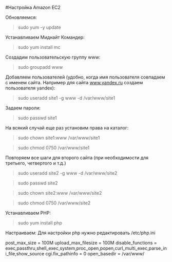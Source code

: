 #Настройка Amazon EC2

Обновляемся:

>   sudo yum -y update

Устанавливаем Миднайт Командер:

>   sudo yum install mc

Создадим пользовательскую группу www:

> sudo groupadd www

Добавляем пользователей (удобно, когда имя пользователя совпадаем с именем сайта. Например для сайта www.yandex.ru создаем пользователя yandex):

> sudo useradd site1 -g www -d /var/www/site1

Задаем пароли:

> sudo passwd site1


На всякий случай еще раз установим права на каталог:

> sudo chown site1:www /var/www/site1

> sudo chmod 0750 /var/www/site1


Повторяем все шаги для второго сайта (при необходимости для третьего, четвертого и т.д.)

> sudo useradd site2 -g www -d /var/www/site2

> sudo passwd site2

> sudo chown site2:www /var/www/site2

> sudo chmod 0750 /var/www/site2

Устанавливаем PHP:

>   sudo yum install php

Настраиваем:
Для настройки php нужно редактировать /etc/php.ini

post_max_size = 100M
upload_max_filesize = 100M
disable_functions = exec,passthru,shell_exec,system,proc_open,popen,curl_multi_exec,parse_ini_file,show_source
cgi.fix_pathinfo = 0
open_basedir = /var/www/

